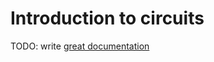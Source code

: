 # Introduction to circuits

TODO: write [great documentation](http://jacobian.org/writing/great-documentation/what-to-write/)
